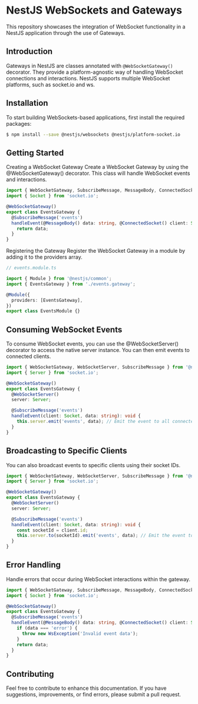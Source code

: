 # NestJS WebSockets and Gateways

This repository showcases the integration of WebSocket functionality in a NestJS application through the use of Gateways.

## Introduction

Gateways in NestJS are classes annotated with `@WebSocketGateway()` decorator. They provide a platform-agnostic way of handling WebSocket connections and interactions. NestJS supports multiple WebSocket platforms, such as socket.io and ws.

## Installation

To start building WebSockets-based applications, first install the required packages:

```bash
$ npm install --save @nestjs/websockets @nestjs/platform-socket.io
```

## Getting Started

Creating a WebSocket Gateway
Create a WebSocket Gateway by using the @WebSocketGateway() decorator. This class will handle WebSocket events and interactions.


```typescript
import { WebSocketGateway, SubscribeMessage, MessageBody, ConnectedSocket, WsResponse } from '@nestjs/websockets';
import { Socket } from 'socket.io';

@WebSocketGateway()
export class EventsGateway {
  @SubscribeMessage('events')
  handleEvent(@MessageBody() data: string, @ConnectedSocket() client: Socket): string {
    return data;
  }
}

```

Registering the Gateway
Register the WebSocket Gateway in a module by adding it to the providers array.

```typescript
// events.module.ts

import { Module } from '@nestjs/common';
import { EventsGateway } from './events.gateway';

@Module({
  providers: [EventsGateway],
})
export class EventsModule {}

```

## Consuming WebSocket Events

To consume WebSocket events, you can use the @WebSocketServer() decorator to access the native server instance. You can then emit events to connected clients.

```typescript
import { WebSocketGateway, WebSocketServer, SubscribeMessage } from '@nestjs/websockets';
import { Server } from 'socket.io';

@WebSocketGateway()
export class EventsGateway {
  @WebSocketServer()
  server: Server;

  @SubscribeMessage('events')
  handleEvent(client: Socket, data: string): void {
    this.server.emit('events', data); // Emit the event to all connected clients
  }
}

```

## Broadcasting to Specific Clients

You can also broadcast events to specific clients using their socket IDs.

```typescript
import { WebSocketGateway, WebSocketServer, SubscribeMessage } from '@nestjs/websockets';
import { Server } from 'socket.io';

@WebSocketGateway()
export class EventsGateway {
  @WebSocketServer()
  server: Server;

  @SubscribeMessage('events')
  handleEvent(client: Socket, data: string): void {
    const socketId = client.id;
    this.server.to(socketId).emit('events', data); // Emit the event to a specific client
  }
}

```

## Error Handling

Handle errors that occur during WebSocket interactions within the gateway.


```typescript
import { WebSocketGateway, SubscribeMessage, MessageBody, ConnectedSocket, WsException } from '@nestjs/websockets';
import { Socket } from 'socket.io';

@WebSocketGateway()
export class EventsGateway {
  @SubscribeMessage('events')
  handleEvent(@MessageBody() data: string, @ConnectedSocket() client: Socket): void {
    if (data === 'error') {
      throw new WsException('Invalid event data');
    }
    return data;
  }
}


```

## Contributing

Feel free to contribute to enhance this documentation. If you have suggestions, improvements, or find errors, please submit a pull request.